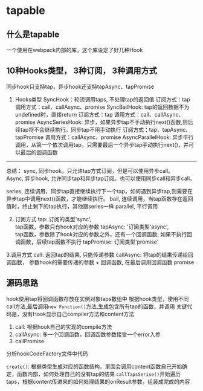 # tapable

## 什么是tapable
一个使用在webpack内部的库，这个库设定了好几种Hook

## 10种Hooks类型， 3种订阅， 3种调用方式
同步hook只支持tap，异步hook还支持tapAsync、tapPromise

1. Hooks类型
SyncHook：轮流调用taps, 不处理tap的返回值
  订阅方式：tap
  调用方式：call、callAsync、promise
SyncBailHook:  tap的返回数据不为undefined时，直接return
  订阅方式：tap
  调用方式：call、callAsync、promise
AsyncSeriesHook: 异步，如果异步tap不手动执行next()函数,则后续tap将不会继续执行。同步tap不用手动执行
  订阅方式：tap、tapAsync、tapPromise
  调用方式：callAsync、promise
AsyncParallelHook: 异步平行调用，从第一个依次调用tap，只需要最后一个异步tap手动执行next()，并可以最后的回调函数   
---   
总结：
sync, 同步hook，只允许tap方式订阅，但是可以使用异步call。  
Async, 异步hook, 允许同步tap和异步tap订阅。也可以使用同步call和异步call。  
   
series, 连续调用，同步tap直接继续执行下一个tap，如何遇到异步tap,则需要在异步tap中调用next()函数，才能继续执行。
bail, 连续调用，当tap函数存在返回值时，终止剩下的tap执行，其他跟series一样
parallel, 平行调用



2. 订阅方式
tap: 订阅的类型'sync',    
  tap函数，参数只有hook对应的参数
tapAsync: '订阅类型'async',   
  tap函数，参数除了hook对应的参数之外，还有一个回调函数; 如果不执行回调函数，后续tap函数不执行
tapPromise: 订阅类型'promise'

3.调用方式
call: 返回tap的结果, 只能传递参数
callAsync: 将tap的结果传递给回调函数， 参数hook的需要传递的参数 + 回调函数, 在最后调用回调函数
promise

## 源码思路

hook使用tap将回调函数存放在实例对象taps数组中
根据hook类型，使用不同call方法,最后调用```new Function()```方法,生成包含所有tap的函数，并调用
关键代码是，没有Hook显示自己compiler方法和content方法
1. call: 根据hook自己的实现的compile方法
2. callAsync: 多一个回调函数，回调函数参数接受一个error入参
3. callPromise

分析hookCodeFactory文件中代码

```create()```: 根据类型生成对应的函数结构，里面会调用content函数自己开始确定，函数内部，如何处理自己的没有tap的结果
```callTapsSerise()```开始遍历taps，根据content传进来的如何处理结果的onResult参数，组装成完成的内容

